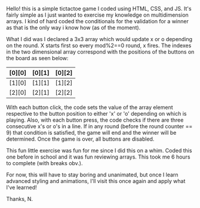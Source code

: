 Hello! this is a simple tictactoe game I coded using HTML, CSS, and JS. It's fairly simple as I just wanted to exercise my knowledge on multidimension arrays. I kind of hard coded the conditionals for the validation for a winner as that is the only way i know how (as of the moment). 

What I did was I declared a 3x3 array which would update x or o depending on the round. X starts first so every mod%2==0 round, x fires. The indexes in the two dimensional array correspond with the positions of the buttons on the board as seen below:


|[0][0]|[0][1]|[0][2]|
|------|------|------| 
|[1][0]|[1][1]|[1][2]|
|[2][0]|[2][1]|[2][2]|



With each button click, the code sets the value of the array element respective to the button position to either 'x' or 'o' depending on which is playing. Also, with each button press, the code checks if there are three consecutive x's or o's in a line. If in any round (before the round counter == 9) that condition is satisfied, the game will end and the winner will be determined. Once the game is over, all buttons are disabled.


This fun little exercise was fun for me since I did this on a whim. Coded this one before in school and it was fun reviewing arrays. This took me 6 hours to complete (with breaks obv.). 

For now, this will have to stay boring and unanimated, but once I learn advanced styling and animations, I'll visit this once again and apply what I've learned! 

Thanks,
N.